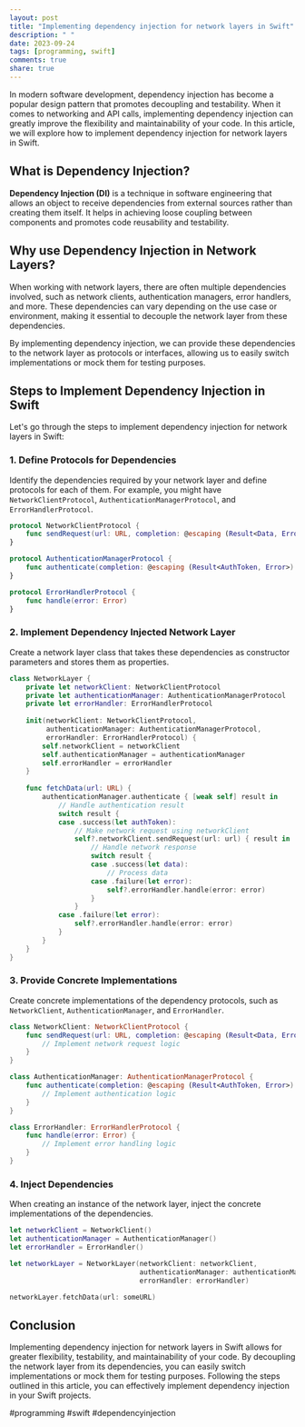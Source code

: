 ```yaml
---
layout: post
title: "Implementing dependency injection for network layers in Swift"
description: " "
date: 2023-09-24
tags: [programming, swift]
comments: true
share: true
---
```


In modern software development, dependency injection has become a popular design pattern that promotes decoupling and testability. When it comes to networking and API calls, implementing dependency injection can greatly improve the flexibility and maintainability of your code. In this article, we will explore how to implement dependency injection for network layers in Swift.

## What is Dependency Injection?

**Dependency Injection (DI)** is a technique in software engineering that allows an object to receive dependencies from external sources rather than creating them itself. It helps in achieving loose coupling between components and promotes code reusability and testability.

## Why use Dependency Injection in Network Layers?

When working with network layers, there are often multiple dependencies involved, such as network clients, authentication managers, error handlers, and more. These dependencies can vary depending on the use case or environment, making it essential to decouple the network layer from these dependencies.

By implementing dependency injection, we can provide these dependencies to the network layer as protocols or interfaces, allowing us to easily switch implementations or mock them for testing purposes.

## Steps to Implement Dependency Injection in Swift

Let's go through the steps to implement dependency injection for network layers in Swift:

### 1. Define Protocols for Dependencies

Identify the dependencies required by your network layer and define protocols for each of them. For example, you might have `NetworkClientProtocol`, `AuthenticationManagerProtocol`, and `ErrorHandlerProtocol`.

```swift
protocol NetworkClientProtocol {
    func sendRequest(url: URL, completion: @escaping (Result<Data, Error>) -> Void)
}

protocol AuthenticationManagerProtocol {
    func authenticate(completion: @escaping (Result<AuthToken, Error>) -> Void)
}

protocol ErrorHandlerProtocol {
    func handle(error: Error)
}
```

### 2. Implement Dependency Injected Network Layer

Create a network layer class that takes these dependencies as constructor parameters and stores them as properties.

```swift
class NetworkLayer {
    private let networkClient: NetworkClientProtocol
    private let authenticationManager: AuthenticationManagerProtocol
    private let errorHandler: ErrorHandlerProtocol
    
    init(networkClient: NetworkClientProtocol, 
         authenticationManager: AuthenticationManagerProtocol, 
         errorHandler: ErrorHandlerProtocol) {
        self.networkClient = networkClient
        self.authenticationManager = authenticationManager
        self.errorHandler = errorHandler
    }
    
    func fetchData(url: URL) {
        authenticationManager.authenticate { [weak self] result in
            // Handle authentication result
            switch result {
            case .success(let authToken):
                // Make network request using networkClient
                self?.networkClient.sendRequest(url: url) { result in
                    // Handle network response
                    switch result {
                    case .success(let data):
                        // Process data
                    case .failure(let error):
                        self?.errorHandler.handle(error: error)
                    }
                }
            case .failure(let error):
                self?.errorHandler.handle(error: error)
            }
        }
    }
}
```

### 3. Provide Concrete Implementations

Create concrete implementations of the dependency protocols, such as `NetworkClient`, `AuthenticationManager`, and `ErrorHandler`.

```swift
class NetworkClient: NetworkClientProtocol {
    func sendRequest(url: URL, completion: @escaping (Result<Data, Error>) -> Void) {
        // Implement network request logic
    }
}

class AuthenticationManager: AuthenticationManagerProtocol {
    func authenticate(completion: @escaping (Result<AuthToken, Error>) -> Void) {
        // Implement authentication logic
    }
}

class ErrorHandler: ErrorHandlerProtocol {
    func handle(error: Error) {
        // Implement error handling logic
    }
}
```

### 4. Inject Dependencies

When creating an instance of the network layer, inject the concrete implementations of the dependencies.

```swift
let networkClient = NetworkClient()
let authenticationManager = AuthenticationManager()
let errorHandler = ErrorHandler()

let networkLayer = NetworkLayer(networkClient: networkClient, 
                                authenticationManager: authenticationManager, 
                                errorHandler: errorHandler)

networkLayer.fetchData(url: someURL)
```

## Conclusion

Implementing dependency injection for network layers in Swift allows for greater flexibility, testability, and maintainability of your code. By decoupling the network layer from its dependencies, you can easily switch implementations or mock them for testing purposes. Following the steps outlined in this article, you can effectively implement dependency injection in your Swift projects. 

#programming #swift #dependencyinjection